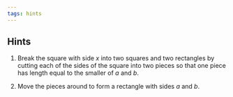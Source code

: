 ```yaml
---
tags: hints
---
```


## Hints

1. Break the square with side $x$ into two squares and two rectangles by cutting each of
   the sides of the square into two pieces so that one piece has length equal to the
   smaller of $a$ and $b$.

2. Move the pieces around to form a rectangle with sides $a$ and $b$.
